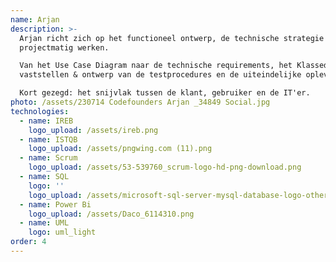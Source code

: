 ```yaml
---
name: Arjan
description: >-
  Arjan richt zich op het functioneel ontwerp, de technische strategie en het
  projectmatig werken.  

  Van het Use Case Diagram naar de technische requirements, het Klassediagram,
  vaststellen & ontwerp van de testprocedures en de uiteindelijke oplevering.

  Kort gezegd: het snijvlak tussen de klant, gebruiker en de IT'er. 
photo: /assets/230714 Codefounders Arjan _34849 Social.jpg
technologies:
  - name: IREB
    logo_upload: /assets/ireb.png
  - name: ISTQB
    logo_upload: /assets/pngwing.com (11).png
  - name: Scrum
    logo_upload: /assets/53-539760_scrum-logo-hd-png-download.png
  - name: SQL
    logo: ''
    logo_upload: /assets/microsoft-sql-server-mysql-database-logo-others-small.png
  - name: Power Bi
    logo_upload: /assets/Daco_6114310.png
  - name: UML
    logo: uml_light
order: 4
---
```


























